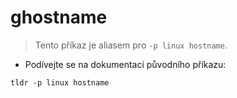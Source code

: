 # ghostname

> Tento příkaz je aliasem pro `-p linux hostname`.

- Podívejte se na dokumentaci původního příkazu:

`tldr -p linux hostname`
